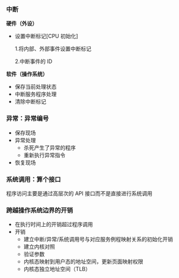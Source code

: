 ### 中断

**硬件（外设）**

- 设置中断标记[CPU 初始化]

  1.将内部、外部事件设置中断标记

  2.中断事件的 ID

**软件（操作系统）**

- 保存当前处理状态
- 中断服务程序处理
- 清除中断标记

### 异常：异常编号

- 保存现场
- 异常处理
  - 杀死产生了异常的程序
  - 重新执行异常指令
- 恢复现场

### 系统调用：算个接口

程序访问主要是通过高层次的 API 接口而不是直接进行系统调用

### 跨越操作系统边界的开销

- 在执行时间上的开销超过程序调用
- 开销
  - 建立中断/异常/系统调用号与对应服务例程映射关系的初始化开销
  - 建立内核对照
  - 验证参数
  - 内核态映射到用户态的地址空间，更新页面映射权限
  - 内核态独立地址空间（TLB）

